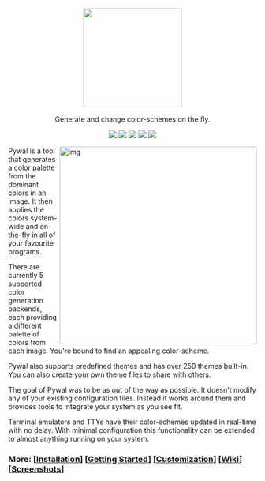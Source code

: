 <h3 align="center"><img src="https://i.imgur.com/5WgMACe.gif" width="200px"></h3>
<p align="center">Generate and change color-schemes on the fly.</p>

<p align="center">
<a href="https://travis-ci.org/dylanaraps/pywal"><img src="https://travis-ci.org/dylanaraps/pywal.svg?branch=master"></a>
<a href="./LICENSE.md"><img src="https://img.shields.io/badge/license-MIT-blue.svg"></a>
<a href="https://pypi.python.org/pypi/pywal/"><img src="https://img.shields.io/pypi/v/pywal.svg"></a>
<a href="https://www.patreon.com/dyla"><img src="https://img.shields.io/badge/donate-patreon-yellow.svg"></a>
<a href="https://www.paypal.com/cgi-bin/webscr?cmd=_s-xclick&hosted_button_id=V7QNJNKS3WYVS"><img src="https://img.shields.io/badge/donate-paypal-green.svg"></a>
</p>

<img src="https://i.imgur.com/HhK3LDv.jpg" alt="img" align="right" width="400px">

Pywal is a tool that generates a color palette from the dominant colors in an image. It then applies the colors system-wide and on-the-fly in all of your favourite programs.  

There are currently 5 supported color generation backends, each providing a different palette of colors from each image. You're bound to find an appealing color-scheme.

Pywal also supports predefined themes and has over 250 themes built-in. You can also create your own theme files to share with others.

The goal of Pywal was to be as out of the way as possible. It doesn't modify any of your existing configuration files. Instead it works around them and provides tools to integrate your system as you see fit.

Terminal emulators and TTYs have their color-schemes updated in real-time with no delay. With minimal configuration this functionality can be extended to almost anything running on your system.

### More: \[[Installation](https://github.com/dylanaraps/pywal/wiki/Installation)\] \[[Getting Started](https://github.com/dylanaraps/pywal/wiki/Getting-Started)\] \[[Customization](https://github.com/dylanaraps/pywal/wiki/Customization)\] \[[Wiki](https://github.com/dylanaraps/pywal/wiki)\] \[[Screenshots](https://www.reddit.com/r/unixporn/search?q=wal&restrict_sr=on&sort=relevance&t=all)\]
